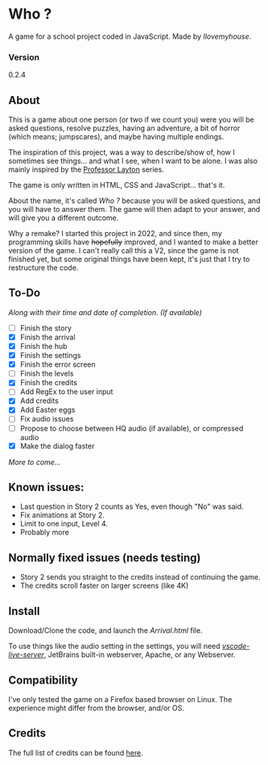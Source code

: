 # Who ?
A game for a school project coded in JavaScript.
Made by *Ilovemyhouse*.
### Version
0.2.4

## About
This is a game about one person (or two if we count you) were you will be asked questions, resolve puzzles, having an adventure, a bit of horror (which means; jumpscares), and maybe having multiple endings.

The inspiration of this project, was a way to describe/show of, how I sometimes see things... and what I see, when I want to be alone. I was also mainly inspired by the [Professor Layton](https://www.laytonseries.com/) series.

The game is only written in HTML, CSS and JavaScript... that's it.

About the name, it's called *Who ?* because you will be asked questions, and you will have to answer them. The game will then adapt to your answer, and will give you a different outcome.

Why a remake? I started this project in 2022, and since then, my programming skills have ~~hopefully~~ improved, and I wanted to make a better version of the game. I can't really call this a V2, since the game is not finished yet, but some original things have been kept, it's just that I try to restructure the code.

## To-Do
*Along with their time and date of completion. (If available)*
 - [ ] Finish the story
 - [x] Finish the arrival
 - [X] Finish the hub
 - [X] Finish the settings
 - [X] Finish the error screen
 - [ ] Finish the levels
 - [X] Finish the credits
 - [ ] Add RegEx to the user input
 - [X] Add credits
 - [X] Add Easter eggs
 - [ ] Fix audio issues
 - [ ] Propose to choose between HQ audio (if available), or compressed audio
 - [X] Make the dialog faster

 *More to come...*

## Known issues:

- Last question in Story 2 counts as Yes, even though "No" was said.
- Fix animations at Story 2.
- Limit to one input, Level 4.
- Probably more

## Normally fixed issues (needs testing)
- Story 2 sends you straight to the credits instead of continuing the game.
- The credits scroll faster on larger screens (like 4K)

## Install
Download/Clone the code, and launch the *Arrival.html* file.

To use things like the audio setting in the settings, you will need [*vscode-live-server*](https://github.com/ritwickdey/vscode-live-server), JetBrains built-in webserver, Apache, or any Webserver.

## Compatibility
I've only tested the game on a Firefox based browser on Linux. The experience might differ from the browser, and/or OS.

## Credits
The full list of credits can be found [here](https://github.com/Ilovemyhous/Who/blob/main/Credits/index.html).
